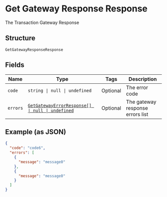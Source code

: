 
# Get Gateway Response Response

The Transaction Gateway Response

## Structure

`GetGatewayResponseResponse`

## Fields

| Name | Type | Tags | Description |
|  --- | --- | --- | --- |
| `code` | `string \| null \| undefined` | Optional | The error code |
| `errors` | [`GetGatewayErrorResponse[] \| null \| undefined`](../../doc/models/get-gateway-error-response.md) | Optional | The gateway response errors list |

## Example (as JSON)

```json
{
  "code": "code6",
  "errors": [
    {
      "message": "message0"
    },
    {
      "message": "message0"
    }
  ]
}
```

